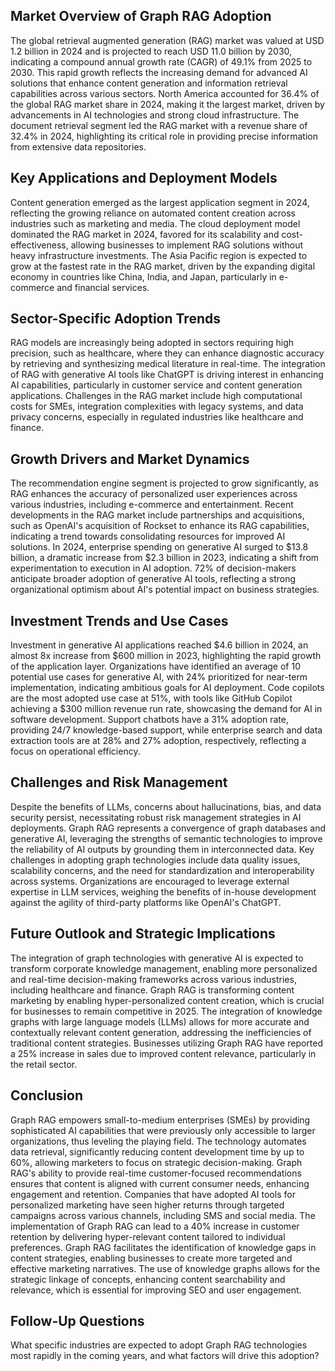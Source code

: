 ## Market Overview of Graph RAG Adoption
The global retrieval augmented generation (RAG) market was valued at USD 1.2 billion in 2024 and is projected to reach USD 11.0 billion by 2030, indicating a compound annual growth rate (CAGR) of 49.1% from 2025 to 2030. This rapid growth reflects the increasing demand for advanced AI solutions that enhance content generation and information retrieval capabilities across various sectors. North America accounted for 36.4% of the global RAG market share in 2024, making it the largest market, driven by advancements in AI technologies and strong cloud infrastructure. The document retrieval segment led the RAG market with a revenue share of 32.4% in 2024, highlighting its critical role in providing precise information from extensive data repositories.

## Key Applications and Deployment Models
Content generation emerged as the largest application segment in 2024, reflecting the growing reliance on automated content creation across industries such as marketing and media. The cloud deployment model dominated the RAG market in 2024, favored for its scalability and cost-effectiveness, allowing businesses to implement RAG solutions without heavy infrastructure investments. The Asia Pacific region is expected to grow at the fastest rate in the RAG market, driven by the expanding digital economy in countries like China, India, and Japan, particularly in e-commerce and financial services.

## Sector-Specific Adoption Trends
RAG models are increasingly being adopted in sectors requiring high precision, such as healthcare, where they can enhance diagnostic accuracy by retrieving and synthesizing medical literature in real-time. The integration of RAG with generative AI tools like ChatGPT is driving interest in enhancing AI capabilities, particularly in customer service and content generation applications. Challenges in the RAG market include high computational costs for SMEs, integration complexities with legacy systems, and data privacy concerns, especially in regulated industries like healthcare and finance.

## Growth Drivers and Market Dynamics
The recommendation engine segment is projected to grow significantly, as RAG enhances the accuracy of personalized user experiences across various industries, including e-commerce and entertainment. Recent developments in the RAG market include partnerships and acquisitions, such as OpenAI's acquisition of Rockset to enhance its RAG capabilities, indicating a trend towards consolidating resources for improved AI solutions. In 2024, enterprise spending on generative AI surged to $13.8 billion, a dramatic increase from $2.3 billion in 2023, indicating a shift from experimentation to execution in AI adoption. 72% of decision-makers anticipate broader adoption of generative AI tools, reflecting a strong organizational optimism about AI's potential impact on business strategies.

## Investment Trends and Use Cases
Investment in generative AI applications reached $4.6 billion in 2024, an almost 8x increase from $600 million in 2023, highlighting the rapid growth of the application layer. Organizations have identified an average of 10 potential use cases for generative AI, with 24% prioritized for near-term implementation, indicating ambitious goals for AI deployment. Code copilots are the most adopted use case at 51%, with tools like GitHub Copilot achieving a $300 million revenue run rate, showcasing the demand for AI in software development. Support chatbots have a 31% adoption rate, providing 24/7 knowledge-based support, while enterprise search and data extraction tools are at 28% and 27% adoption, respectively, reflecting a focus on operational efficiency.

## Challenges and Risk Management
Despite the benefits of LLMs, concerns about hallucinations, bias, and data security persist, necessitating robust risk management strategies in AI deployments. Graph RAG represents a convergence of graph databases and generative AI, leveraging the strengths of semantic technologies to improve the reliability of AI outputs by grounding them in interconnected data. Key challenges in adopting graph technologies include data quality issues, scalability concerns, and the need for standardization and interoperability across systems. Organizations are encouraged to leverage external expertise in LLM services, weighing the benefits of in-house development against the agility of third-party platforms like OpenAI's ChatGPT.

## Future Outlook and Strategic Implications
The integration of graph technologies with generative AI is expected to transform corporate knowledge management, enabling more personalized and real-time decision-making frameworks across various industries, including healthcare and finance. Graph RAG is transforming content marketing by enabling hyper-personalized content creation, which is crucial for businesses to remain competitive in 2025. The integration of knowledge graphs with large language models (LLMs) allows for more accurate and contextually relevant content generation, addressing the inefficiencies of traditional content strategies. Businesses utilizing Graph RAG have reported a 25% increase in sales due to improved content relevance, particularly in the retail sector.

## Conclusion
Graph RAG empowers small-to-medium enterprises (SMEs) by providing sophisticated AI capabilities that were previously only accessible to larger organizations, thus leveling the playing field. The technology automates data retrieval, significantly reducing content development time by up to 60%, allowing marketers to focus on strategic decision-making. Graph RAG's ability to provide real-time customer-focused recommendations ensures that content is aligned with current consumer needs, enhancing engagement and retention. Companies that have adopted AI tools for personalized marketing have seen higher returns through targeted campaigns across various channels, including SMS and social media. The implementation of Graph RAG can lead to a 40% increase in customer retention by delivering hyper-relevant content tailored to individual preferences. Graph RAG facilitates the identification of knowledge gaps in content strategies, enabling businesses to create more targeted and effective marketing narratives. The use of knowledge graphs allows for the strategic linkage of concepts, enhancing content searchability and relevance, which is essential for improving SEO and user engagement.

## Follow-Up Questions
What specific industries are expected to adopt Graph RAG technologies most rapidly in the coming years, and what factors will drive this adoption?